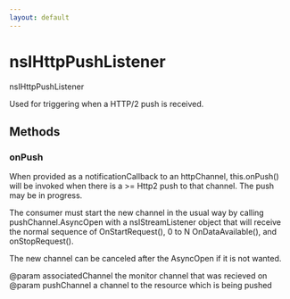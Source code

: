 ```yaml
---
layout: default
---
```


# nsIHttpPushListener #

nsIHttpPushListener

Used for triggering when a HTTP/2 push is received.



## Methods ##

### onPush ###

When provided as a notificationCallback to an httpChannel, this.onPush()
will be invoked when there is a >= Http2 push to that
channel. The push may be in progress.

The consumer must start the new channel in the usual way by calling
pushChannel.AsyncOpen with a nsIStreamListener object that
will receive the normal sequence of OnStartRequest(),
0 to N OnDataAvailable(), and onStopRequest().

The new channel can be canceled after the AsyncOpen if it is not wanted.

@param associatedChannel
       the monitor channel that was recieved on
@param pushChannel
       a channel to the resource which is being pushed

